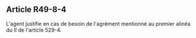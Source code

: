 Article R49-8-4
----
L'agent justifie en cas de besoin de l'agrément mentionné au premier alinéa du
II de l'article 529-4.
